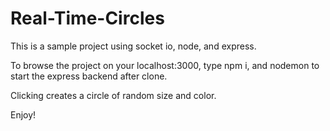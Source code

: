 # Real-Time-Circles

This is a sample project using socket io, node, and express.

To browse the project on your localhost:3000, type npm i, and nodemon to start the express backend after clone.

Clicking creates a circle of random size and color.

Enjoy!
